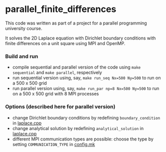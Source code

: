 # parallel_finite_differences

This code was written as part of a project for a parallel programming university course.

It solves the 2D Laplace equation with Dirichlet boundary conditions with finite differences on a unit square using MPI and OpenMP.

### Build and run
* compile sequential and parallel version of the code using `make sequential` and `make parallel`, respectively 
* run sequential version using, say, `make run_seq Nx=500 Ny=500` to run on a 500 x 500 grid
* run parallel version using, say, `make run_par np=8 Nx=500 Ny=500` to run on a 500 x 500 grid with 8 MPI processes

### Options (described here for parallel version)
* change Dirichlet boundary conditions by redefining `boundary_condition` in [laplace.cpp](https://github.com/thoeschler/parallel_finite_differences/blob/main/src/par/laplace.cpp)
* change analytical solution by redefining `analytical_solution` in [laplace.cpp](https://github.com/thoeschler/parallel_finite_differences/blob/main/src/par/laplace.cpp)
* different MPI communication types are possible: choose the type by setting `COMMUNICATION_TYPE` in [config.mk](https://github.com/thoeschler/parallel_finite_differences/blob/main/src/par/config.mk)
